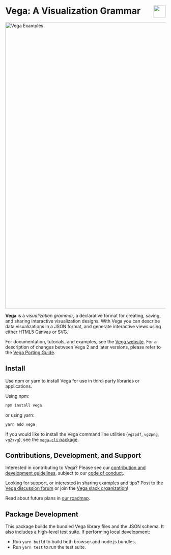 # Vega: A Visualization Grammar <a href="https://vega.github.io/vega/"><img align="right" src="https://github.com/vega/logos/blob/master/assets/VG_Color@512.png?raw=true" height="38"></img></a>

<a href="https://vega.github.io/vega/examples">
<img src="https://vega.github.io/vega/assets/banner.png" alt="Vega Examples" width="900"></img>
</a>

**Vega** is a *visualization grammar*, a declarative format for creating, saving, and sharing interactive visualization designs. With Vega you can describe data visualizations in a JSON format, and generate interactive views using either HTML5 Canvas or SVG.

For documentation, tutorials, and examples, see the [Vega website](https://vega.github.io/vega). For a description of changes between Vega 2 and later versions, please refer to the [Vega Porting Guide](https://vega.github.io/vega/docs/porting-guide/).

## Install

Use npm or yarn to install Vega for use in third-party libraries or applications.

Using npm:

```sh
npm install vega
```

or using yarn:

```sh
yarn add vega
```

If you would like to install the Vega command line utilities (`vg2pdf`, `vg2png`, `vg2svg`), see the [`vega-cli` package](https://github.com/vega/vega/tree/master/packages/vega-cli).

## Contributions, Development, and Support

Interested in contributing to Vega? Please see our [contribution and development guidelines](../../CONTRIBUTING.md), subject to our [code of conduct](https://vega.github.io/vega/about/code-of-conduct/).

Looking for support, or interested in sharing examples and tips? Post to the [Vega discussion forum](https://groups.google.com/forum/#!forum/vega-js) or join the [Vega slack organization](https://bit.ly/join-vega-slack-2020)!

Read about future plans in [our roadmap](https://docs.google.com/document/d/1fscSxSJtfkd1m027r1ONCc7O8RdZp1oGABwca2pgV_E/edit#).

## Package Development

This package builds the bundled Vega library files and the JSON schema. It also includes a high-level test suite. If performing local development:

- Run `yarn build` to build both browser and node.js bundles.
- Run `yarn test` to run the test suite.
